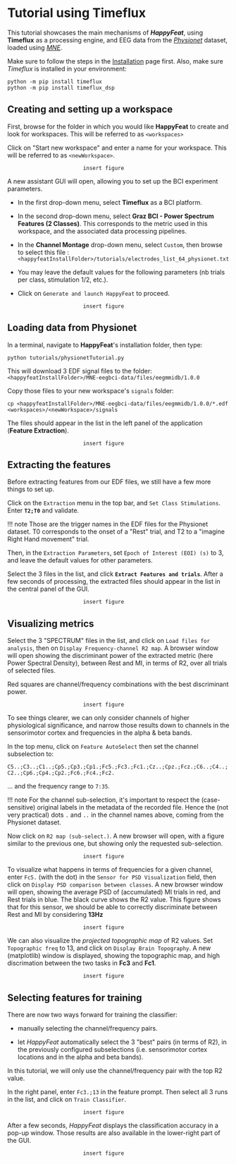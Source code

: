 

# Tutorial using Timeflux

This tutorial showcases the main mechanisms of ***HappyFeat***, using **Timeflux** as a processing engine, and EEG data from the *[Physionet](https://physionet.org/content/eegmmidb/1.0.0/)* dataset, loaded using *[MNE](https://mne.tools/stable/generated/mne.datasets.eegbci.load_data.html)*.

Make sure to follow the steps in the [Installation](install.md) page first. Also, make sure *Timeflux* is installed in your environment:

```shell
python -m pip install timeflux
python -m pip install timeflux_dsp
```

## Creating and setting up a workspace 

First, browse for the folder in which you would like **HappyFeat** to create and look for workspaces. This will be referred to as `<workspaces>`

Click on "Start new workspace" and enter a name for your workspace. This will be referred to as `<newWorkspace>`.

```shell
						insert figure
```


A new assistant GUI will open, allowing you to set up the BCI experiment parameters. 

- In the first drop-down menu, select **Timeflux** as a BCI platform.

- In the second drop-down menu, select **Graz BCI - Power Spectrum Features (2 Classes)**. This corresponds to the metric used in this workspace, and the associated data processing pipelines.

- In the **Channel Montage** drop-down menu, select `Custom`, then browse to select this file :
`<happyfeatInstallFolder>/tutorials/electrodes_list_64_physionet.txt`

- You may leave the default values for the following parameters (nb trials per class, stimulation 1/2, etc.).

- Click on `Generate and launch HappyFeat` to proceed.


```shell
						insert figure
```

## Loading data from Physionet
In a terminal, navigate to **HappyFeat**'s installation folder, then type:

```shell
python tutorials/physionetTutorial.py
```

This will download 3 EDF signal files to the folder: `<happyfeatInstallFolder>/MNE-eegbci-data/files/eegmmidb/1.0.0`

Copy those files to your new workspace's `signals` folder:

```shell
cp <happyfeatInstallFolder>/MNE-eegbci-data/files/eegmmidb/1.0.0/*.edf <workspaces>/<newWorkspace>/signals
```

The files should appear in the list in the left panel of the application (**Feature Extraction**).


```shell
						insert figure
```

## Extracting the features

Before extracting features from our EDF files, we still have a few more things to set up.

Click on the `Extraction` menu in the top bar, and `Set Class Stimulations`. Enter **`T2;T0`** and validate.

!!! note
	Those are the trigger names in the EDF files for the Physionet dataset. T0 corresponds to the onset of a "Rest" trial, and T2 to a "imagine Right Hand movement" trial.

Then, in the `Extraction Parameters`, set `Epoch of Interest (EOI) (s)` to 3, and leave the default values for other parameters.

Select the 3 files in the list, and click **`Extract Features and trials`**. After a few seconds of processing, the extracted files should appear in the list in the central panel of the GUI.


```shell
						insert figure
```

## Visualizing metrics

Select the 3 "SPECTRUM" files in the list, and click on `Load files for analysis`, then on `Display Frequency-channel R2 map`. A browser window will open showing the discriminant power of the extracted metric (here Power Spectral Density), between Rest and MI, in terms of R2, over all trials of selected files. 

Red squares are channel/frequency combinations with the best discriminant power. 

```shell
						insert figure

```

To see things clearer, we can only consider channels of higher physiological significance, and narrow those results down to channels in the sensorimotor cortex and frequencies in the alpha & beta bands.

In the top menu, click on `Feature AutoSelect` then set the channel subselection to:

`C5..;C3..;C1..;Cp5.;Cp3.;Cp1.;Fc5.;Fc3.;Fc1.;Cz..;Cpz.;Fcz.;C6..;C4..;C2..;Cp6.;Cp4.;Cp2.;Fc6.;Fc4.;Fc2.`

... and the frequency range to `7:35`. 

!!! note
	For the channel sub-selection, it's important to respect the (case-sensitive)  original labels in the metadata of the recorded file. Hence the (not very practical) dots `.` and `..` in the channel names above, coming from the Physionet dataset. 

Now click on `R2 map (sub-select.)`. A new browser will open, with a figure similar to the previous one, but showing only the requested sub-selection.


```shell
						insert figure
```

To visualize what happens in terms of frequencies for a given channel, enter `Fc5.` (with the dot) in the `Sensor for PSD Visualization` field, then click on `Display PSD comparison between classes`. A new browser window will open, showing the average PSD of (accumulated) MI trials in red, and Rest trials in blue. The black curve shows the R2 value. This figure shows that for this sensor, we should be able to correctly discriminate between Rest and MI by considering **13Hz**

```shell
						insert figure
```

We can also visualize the *projected topographic map* of R2 values. Set `Topographic freq` to 13, and click on `Display Brain Topography`. A new (matplotlib) window is displayed, showing the topographic map, and high discrimation between the two tasks in **Fc3** and **Fc1**.


```shell
						insert figure
```

##  Selecting features for training

There are now two ways forward for training the classifier:

- manually selecting the channel/frequency pairs.

- let *HappyFeat* automatically select the 3 "best" pairs (in terms of R2), in the previously configured subselections (i.e. sensorimotor cortex locations and in the alpha and beta bands).

In this tutorial, we will only use the channel/frequency pair with the top R2 value.

In the right panel, enter `Fc3.;13` in the feature prompt. Then select all 3 runs in the list, and click on `Train Classifier`.

```shell
						insert figure
```

After a few seconds, *HappyFeat* displays the classification accuracy in a pop-up window. Those results are also available in the lower-right part of the GUI.
 
```shell
						insert figure
```

